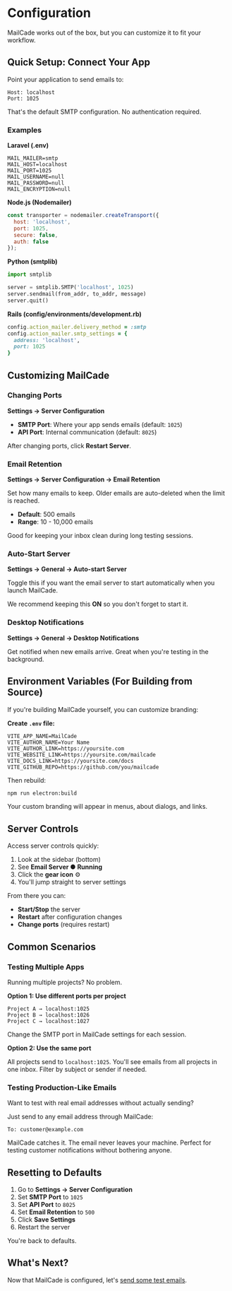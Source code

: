 # Configuration

MailCade works out of the box, but you can customize it to fit your workflow.

## Quick Setup: Connect Your App

Point your application to send emails to:

```
Host: localhost
Port: 1025
```

That's the default SMTP configuration. No authentication required.

### Examples

**Laravel (.env)**
```env
MAIL_MAILER=smtp
MAIL_HOST=localhost
MAIL_PORT=1025
MAIL_USERNAME=null
MAIL_PASSWORD=null
MAIL_ENCRYPTION=null
```

**Node.js (Nodemailer)**
```javascript
const transporter = nodemailer.createTransport({
  host: 'localhost',
  port: 1025,
  secure: false,
  auth: false
});
```

**Python (smtplib)**
```python
import smtplib

server = smtplib.SMTP('localhost', 1025)
server.sendmail(from_addr, to_addr, message)
server.quit()
```

**Rails (config/environments/development.rb)**
```ruby
config.action_mailer.delivery_method = :smtp
config.action_mailer.smtp_settings = {
  address: 'localhost',
  port: 1025
}
```

## Customizing MailCade

### Changing Ports

**Settings → Server Configuration**

- **SMTP Port**: Where your app sends emails (default: `1025`)
- **API Port**: Internal communication (default: `8025`)

After changing ports, click **Restart Server**.

### Email Retention

**Settings → Server Configuration → Email Retention**

Set how many emails to keep. Older emails are auto-deleted when the limit is reached.

- **Default**: 500 emails
- **Range**: 10 - 10,000 emails

Good for keeping your inbox clean during long testing sessions.

### Auto-Start Server

**Settings → General → Auto-start Server**

Toggle this if you want the email server to start automatically when you launch MailCade.

We recommend keeping this **ON** so you don't forget to start it.

### Desktop Notifications

**Settings → General → Desktop Notifications**

Get notified when new emails arrive. Great when you're testing in the background.

## Environment Variables (For Building from Source)

If you're building MailCade yourself, you can customize branding:

**Create `.env` file:**
```env
VITE_APP_NAME=MailCade
VITE_AUTHOR_NAME=Your Name
VITE_AUTHOR_LINK=https://yoursite.com
VITE_WEBSITE_LINK=https://yoursite.com/mailcade
VITE_DOCS_LINK=https://yoursite.com/docs
VITE_GITHUB_REPO=https://github.com/you/mailcade
```

Then rebuild:
```bash
npm run electron:build
```

Your custom branding will appear in menus, about dialogs, and links.

## Server Controls

Access server controls quickly:

1. Look at the sidebar (bottom)
2. See **Email Server ● Running**
3. Click the **gear icon** ⚙️
4. You'll jump straight to server settings

From there you can:
- **Start/Stop** the server
- **Restart** after configuration changes
- **Change ports** (requires restart)

## Common Scenarios

### Testing Multiple Apps

Running multiple projects? No problem.

**Option 1: Use different ports per project**
```
Project A → localhost:1025
Project B → localhost:1026
Project C → localhost:1027
```

Change the SMTP port in MailCade settings for each session.

**Option 2: Use the same port**

All projects send to `localhost:1025`. You'll see emails from all projects in one inbox. Filter by subject or sender if needed.

### Testing Production-Like Emails

Want to test with real email addresses without actually sending?

Just send to any email address through MailCade:
```
To: customer@example.com
```

MailCade catches it. The email never leaves your machine. Perfect for testing customer notifications without bothering anyone.

## Resetting to Defaults

1. Go to **Settings → Server Configuration**
2. Set **SMTP Port** to `1025`
3. Set **API Port** to `8025`
4. Set **Email Retention** to `500`
5. Click **Save Settings**
6. Restart the server

You're back to defaults.

## What's Next?

Now that MailCade is configured, let's [send some test emails](testing-emails.md).
